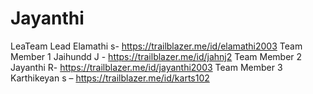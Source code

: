 # Jayanthi
LeaTeam Lead Elamathi s- https://trailblazer.me/id/elamathi2003
Team Member 1 Jaihundd J - https://trailblazer.me/id/jahnj2
Team Member 2 Jayanthi R- https://trailblazer.me/id/jayanthi2003
Team Member 3 Karthikeyan s –  https://trailblazer.me/id/karts102 
